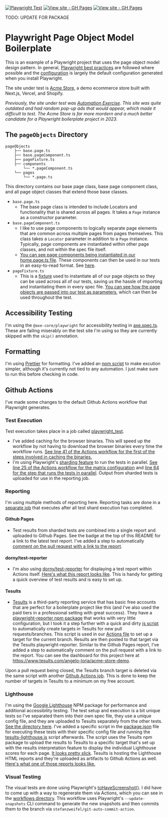 [![Playwright Test](https://github.com/angelo-loria/playwright-boilerplate-using-package/actions/workflows/playwright-shard.yml/badge.svg?branch=main)](https://github.com/angelo-loria/playwright-boilerplate/actions/workflows/playwright-shard.yml)
[![View site - GH Pages](https://img.shields.io/badge/View_Latest_Test_Report-Github_Pages-9F2B68)](https://angelo-loria.github.io/playwright-boilerplate-using-package/)
[![View site - GH Pages](https://img.shields.io/badge/View_Dashboard-Tesults-398cdb)](https://www.tesults.com/angelo-loria/acme-store-demo)

TODO: UPDATE FOR PACKAGE


# Playwright Page Object Model Boilerplate

This is an example of a Playwright project that uses the page object model design pattern. In general, [Playwright best practices](https://playwright.dev/docs/best-practices) are followed where possible and the [configuration](https://github.com/angelo-loria/playwright-boilerplate/blob/main/playwright.config.ts) is largely the default configuration generated when you install Playwright. 

The site under test is [Acme Store](https://demo.vercel.store/), a demo ecommerce store built with Next.js, Vercel, and Shopify. 

*Previously, the site under test was [Automation Exercise](https://www.automationexercise.com/). This site was quite outdated and had random pop-up ads that would appear, which made it difficult to test. The Acme Store is far more mordern and a much better candidate for a Playwright boilerplate project in 2023.*

## The `pageObjects` Directory
    pageObjects
        ├── base.page.ts
        ├── base.pageComponent.ts
        ├── pageFixture.ts
        ├── components
            └── *.pageComponent.ts
        └── pages
            └── *.page.ts

This directory contains our base page class, base page component class, and all page object classes that extend those base classes.

* `base.page.ts`
    * The base page class is intended to include Locators and functionality that is shared across all pages. It takes a `Page` instance as a constructor parameter. 
* `base.pageComponent.ts`
    * I like to use page components to logically separate page elements that are common across multiple pages from pages themselves. This class takes a `Locator` parameter in addition to a `Page` instance. Typically, page components are instantiated within other page classes, and not within the spec file itself. 
    * [You can see page components being instantiated in our home.page.ts file](https://github.com/angelo-loria/playwright-boilerplate/blob/main/pageObjects/pages/home.page.ts#L7). These components can then be used in our tests in an easy-to-read format. See [here](https://github.com/angelo-loria/playwright-boilerplate/blob/main/tests/e2e/productSearch.spec.ts#L9).
* `pageFixture.ts`
    * This is a [fixture](https://playwright.dev/docs/test-fixtures) used to instantiate all of our page objects so they can be used across all of our tests, saving us the hassle of importing and instantiating them in every spec file. [You can see how the page objects are passed into our test as parameters](https://github.com/angelo-loria/playwright-boilerplate/blob/main/tests/e2e/productSearch.spec.ts#L4), which can then be used throughout the test.

## Accessibility Testing
I'm using the `@axe-core/playwright` for accessibility testing in [axe.spec.ts](https://github.com/angelo-loria/playwright-boilerplate/blob/main/tests/accessibility/axe.spec.ts). These are failing miserably on the test site I'm using so they are currently skipped with the `skip()` annotation.

## Formatting
I'm using [Prettier](https://prettier.io/) for formatting. I've added an [npm script](https://github.com/angelo-loria/playwright-boilerplate/blob/main/package.json#L7) to make excution simpler, although it's currently not tied to any automation. I just make sure to run this before checking in code.

## Github Actions
I've made some changes to the default Github Actions workflow that Playwright generates.

### Test Execution
Test execution takes place in a job called [playwright_test](https://github.com/angelo-loria/playwright-boilerplate/blob/main/.github/workflows/playwright-shard.yml#L21).
* I've added caching for the browser binaries. This will speed up the workflow by not having to download the browser binaries every time the workflow runs. [See line 41 of the Actions workflow for the first of the steps involved in caching the binaries.](https://github.com/angelo-loria/playwright-boilerplate/blob/main/.github/workflows/playwright-shard.yml#L41)
* I'm using Playwright's [sharding feature](https://playwright.dev/docs/test-shardinghttps://playwright.dev/docs/test-sharding) to run the tests in parallel. [See line 25 of the Actions workflow for the matrix configuration](https://github.com/angelo-loria/playwright-boilerplate/blob/main/.github/workflows/playwright-shard.yml#L25) and [line 64 for the step that runs the tests in parallel](https://github.com/angelo-loria/playwright-boilerplate/blob/main/.github/workflows/playwright-shard.yml#L64). Output from sharded tests is uploaded for use in the reporting job. 

### Reporting
I'm using multiple methods of reporting here. Reporting tasks are done in a [separate job](https://github.com/angelo-loria/playwright-boilerplate/blob/main/.github/workflows/playwright-shard.yml#L84) that executes after all test shard execution has completed. 

#### Github Pages
* Test results from sharded tests are combined into a single report and uploaded to Github Pages. See the badge at the top of this README for a link to the latest test report. I've added a step to automatically [comment on the pull request with a link to the report](https://github.com/angelo-loria/playwright-boilerplate/pull/11#issuecomment-1792545629).

#### dorny/test-reporter
* I'm also using [dorny/test-reporter](https://github.com/dorny/test-reporter) for displaying a test report within Actions itself. [Here's what this report looks like](https://github.com/angelo-loria/playwright-boilerplate/actions/runs/6747111338/job/18342580846). This is handy for getting a quick overview of test results and is easy to set up.

#### Tesults

* [Tesults](https://www.tesults.com/) is a third-party reporting service that has basic free accounts that are perfect for a boilerplate project like this (and I've also used the paid tiers in a professional setting with great success). They have a [playwright-reporter npm package](https://www.tesults.com/docs/playwright) that works with very little configuration, but I took it a step further with a quick and dirty [js script](https://github.com/angelo-loria/playwright-boilerplate/blob/main/feat/acme-store-refactor/.scripts/create-delete-branch-target.js) to automatically create targets in Tesults for new pull requests/branches. This script is used in our [Actions file](https://github.com/angelo-loria/playwright-boilerplate/blob/main/.github/workflows/playwright-shard.yml#L45) to set up a target for the current branch. Results are then posted to that target via the Tesults playwright-reporter. Similar to the Github Pages report, I've added a step to automatically comment on the pull request with a link to the report. You can see the dashboard for this project here at https://www.tesults.com/angelo-loria/acme-store-demo.

Upon a pull request being closed, the Tesults branch target is deleted via the same script with another [Github Actions job](https://github.com/angelo-loria/playwright-boilerplate/blob/main/feat/acme-store-refactor/.github/workflows/delete-tesults-target.yml). This is done to keep the number of targets in Tesults to a minimum on my free account. 

### Lighthouse
I'm using the [Google Lighthouse](https://developers.google.com/web/tools/lighthouse) NPM package for performance and additional accessibility testing. The test setup and execution is a bit unique tests so I've separated them into their own spec file, they use a unique config file, and they are uploaded to Tesults separately from the other tests. [See the directory here](https://github.com/angelo-loria/playwright-boilerplate/tree/main/tests/lighthouse). I've added a specific script in the [package.json](https://github.com/angelo-loria/playwright-boilerplate/blob/main/package.json) file for executing these tests with their specific config file and running the [tesults-lighthouse.js](https://github.com/angelo-loria/playwright-boilerplate/blob/main/.scripts/tesults-lighthouse.js) script afterwards. The script uses the Tesults npm package to upload the results to Tesults to a specific target that's set up with the results interpretation feature to display the individual Lighthouse scores for each page. [It looks pretty slick](https://www.tesults.com/angelo-loria/acme-store-demo/lighthouse). Tesults is hosting the Lighthouse HTML reports and they're uploaded as artifacts to Github Actions as well. [Here's what one of those reports looks like.](https://www.tesults.com/results/files/pdl30/48242328-a7eb-4ab4-8065-3a3686634e5c-1701748288944-1701750294894-0/0/about.html)

### Visual Testing
The visual tests are done using Playwright's [toHaveScreenshot()](https://playwright.dev/docs/test-snapshots). I did have to come up with a way to regenerate them via Actions, which you can see in the [workflows directory](https://github.com/angelo-loria/playwright-boilerplate/blob/main/.github/workflows/update-snapshot.yml). This workflow uses Playwright's `--update-snapshots` CLI command to generate the new snapshots and then commits them to the branch via `stefanzweifel/git-auto-commit-action`.